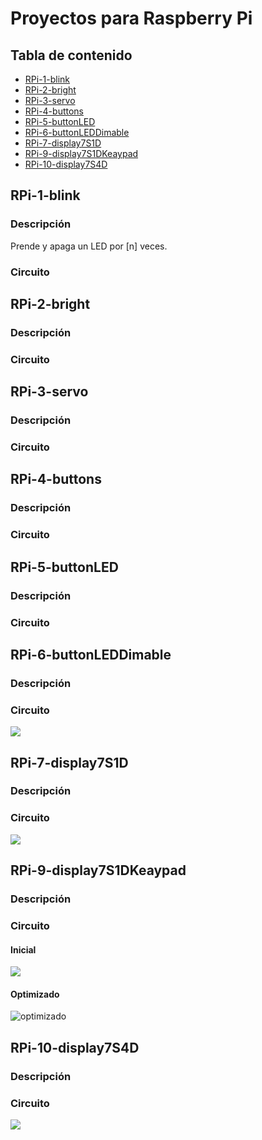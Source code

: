 Proyectos para Raspberry Pi 
===========================

## Tabla de contenido
- [RPi-1-blink](#RPi-1-blink)
- [RPi-2-bright](#RPi-2-bright)
- [RPi-3-servo](#RPi-3-servo)
- [RPi-4-buttons](#RPi-4-buttons)
- [RPi-5-buttonLED](#RPi-5-buttonLED)
- [RPi-6-buttonLEDDimable](#RPi-6-buttonLEDDimable)
- [RPi-7-display7S1D](#RPi-7-display7S1D)
- [RPi-9-display7S1DKeaypad](#RPi-9-display7S1DKeaypad)
- [RPi-10-display7S4D](#RPi-10-display7S4D)

## RPi-1-blink
### Descripción
Prende y apaga un LED por [n] veces. 

### Circuito

## RPi-2-bright
### Descripción

### Circuito

## RPi-3-servo
### Descripción

### Circuito

## RPi-4-buttons
### Descripción

### Circuito

## RPi-5-buttonLED
### Descripción

### Circuito

## RPi-6-buttonLEDDimable
### Descripción

### Circuito
![](https://github.com/jcondea/raspberrypi-projects/raw/main/image/IMG_20200928_134143.jpg)

## RPi-7-display7S1D
### Descripción

### Circuito
![](https://github.com/jcondea/raspberrypi-projects/blob/main/image/IMG_20200929_120134.jpg)

## RPi-9-display7S1DKeaypad
### Descripción

### Circuito
#### Inicial
![](https://github.com/jcondea/raspberrypi-projects/blob/main/image/IMG_20200929_144016.jpg)
#### Optimizado
![optimizado](https://github.com/jcondea/raspberrypi-projects/blob/main/image/IMG_20200929_170226.jpg)

## RPi-10-display7S4D
### Descripción

### Circuito
![](https://github.com/jcondea/raspberrypi-projects/blob/main/image/IMG_20201003_142351.jpg)
